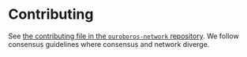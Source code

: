# Contributing

See [the contributing file in the `ouroboros-network` repository](
https://github.com/input-output-hk/ouroboros-network/blob/master/CONTRIBUTING.md).
We follow consensus guidelines where consensus and network diverge.